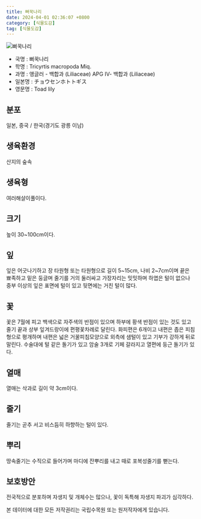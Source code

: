```yaml
---
title: 뻐꾹나리
date: 2024-04-01 02:36:07 +0800
category: [식물도감]
tag: [식물도감]
---
```




![뻐꾹나리](/fileUpload/plants/basic/Liliaceae/Tricyrtis/6080/6080_1_th2.jpg)
- 국명 : 뻐꾹나리
- 학명 : Tricyrtis macropoda Miq.
- 과명 : 앵글러 - 백합과 (Liliaceae) APG Ⅳ- 백합과 (Liliaceae)
- 일본명 : チョウセンホトトギス
- 영문명 : Toad lily


## 분포
일본, 중국 / 한국(경기도 광릉 이남) 
## 생육환경
산지의 숲속
## 생육형
여러해살이풀이다.
## 크기
높이 30~100cm이다.
## 잎
잎은 어긋나기하고 장 타원형 또는 타원형으로 길이 5~15cm, 나비 2~7cm이며 끝은 뾰족하고 밑은 둥글며 줄기를 거의 둘러싸고 가장자리는 밋밋하며 하엽은 털이 없으나 중부 이상의 잎은 표면에 털이 있고 뒷면에는 거친 털이 많다.
## 꽃
꽃은 7월에 피고 백색으로 자주색의 반점이 있으며 하부에 황색 반점이 있는 것도 있고 줄기 끝과 상부 잎겨드랑이에 편평꽃차례로 달린다. 화피편은 6개이고 내편은 좁은 피침형으로 평개하며 내편은 넓은 거꿀피침모양으로 외측에 샘털이 있고 기부가 강하게 뒤로 말린다. 수술대에 털 같은 돌기가 있고 암술 3개로 기페 갈라지고 열편에 둥근 돌기가 있다.
## 열매
열매는 삭과로 길이 약 3cm이다.
## 줄기
줄기는 곧추 서고 비스듬히 하향하는 털이 있다.
## 뿌리
땅속줄기는 수직으로 들어가며 마디에 잔뿌리를 내고 때로 포복성줄기를 뻗는다.
## 보호방안
전국적으로 분포하며 자생지 및 개체수는 많으나, 꽃이 독특해 자생지 파괴가 심각하다.






본 데이터에 대한 모든 저작권리는 국립수목원 또는 원저작자에게 있습니다.
